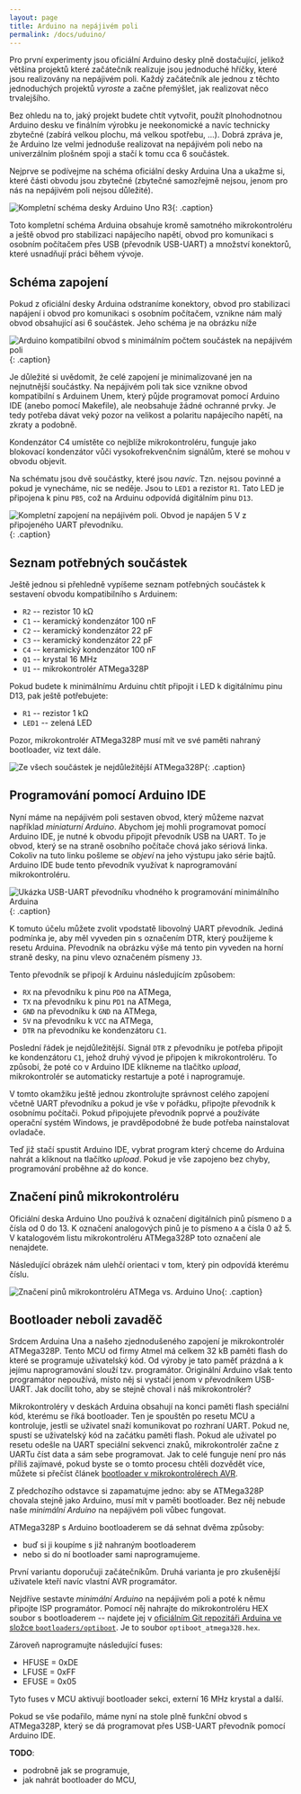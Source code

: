 ```yaml
---
layout: page
title: Arduino na nepájivém poli
permalink: /docs/uduino/
---
```


Pro první experimenty jsou oficiální Arduino desky plně dostačující, jelikož
většina projektů které začátečník realizuje jsou jednoduché hříčky,
které jsou realizovány na nepájivém poli. Každý začátečník ale jednou z těchto
jednoduchých projektů *vyroste* a začne přemýšlet, jak realizovat něco
trvalejšího.

Bez ohledu na to, jaký projekt budete chtít vytvořit, použít plnohodnotnou
Arduino desku ve finálním výrobku je neekonomické a navíc technicky zbytečné
(zabírá velkou plochu, má velkou spotřebu, ...). Dobrá zpráva je, že Arduino
lze velmi jednoduše realizovat na nepájivém poli nebo na univerzálním plošném
spoji a stačí k tomu cca 6 součástek.

Nejprve se podívejme na schéma oficiální desky Arduina Una a ukažme si, které
části obvodu jsou zbytečné (zbytečné samozřejmě nejsou, jenom pro nás na
nepájivém poli nejsou důležité).

![Kompletní schéma desky Arduino Uno R3]({{site.url}}/imgs/arduino-breadboard-schm.png){: .caption}

Toto kompletní schéma Arduina obsahuje kromě samotného mikrokontroléru a ještě
obvod pro stabilizaci napájecího napětí, obvod pro komunikaci s osobním
počítačem přes USB (převodník USB-UART) a množství konektorů, které usnadňují
práci během vývoje.


## Schéma zapojení

Pokud z oficiální desky Arduina odstraníme konektory, obvod pro stabilizaci
napájení i obvod pro komunikaci s osobním počítačem, vznikne nám malý obvod
obsahující asi 6 součástek. Jeho schéma je na obrázku níže

![Arduino kompatibilní obvod s minimálním počtem součástek na nepájivém poli]({{site.url}}/imgs/arduino-breadboard-min.png){: .caption}

Je důležité si uvědomit, že celé zapojení je minimalizované jen na
nejnutnější součástky. Na nepájivém poli tak sice vznikne obvod kompatibilní s
Arduinem Unem, který půjde programovat pomocí Arduino IDE (anebo pomocí
Makefile), ale neobsahuje žádné ochranné prvky. Je tedy potřeba dávat veký
pozor na velikost a polaritu napájecího napětí, na zkraty a podobně.

Kondenzátor C4 umístěte co nejblíže mikrokontroléru, funguje jako blokovací
kondenzátor vůči vysokofrekvenčním signálům, které se mohou v obvodu objevit.

Na schématu jsou dvě součástky, které jsou *navíc*. Tzn. nejsou povinné a
pokud je vynecháme, nic se neděje. Jsou to `LED1` a rezistor `R1`. Tato LED je
připojena k pinu `PB5`, což na Arduinu odpovídá digitálním pinu `D13`.

![Kompletní zapojení na nepájivém poli. Obvod je napájen 5 V z připojeného UART převodníku.]({{site.url}}/imgs/arduino-breadboard-foto.jpg){: .caption}

## Seznam potřebných součástek

Ještě jednou si přehledně vypíšeme seznam potřebných součástek k sestavení
obvodu kompatibilního s Arduinem:

* `R2` -- rezistor 10 kΩ
* `C1` -- keramický kondenzátor 100 nF
* `C2` -- keramický kondenzátor 22 pF
* `C3` -- keramický kondenzátor 22 pF
* `C4` -- keramický kondenzátor 100 nF
* `Q1` -- krystal 16 MHz
* `U1` -- mikrokontrolér ATMega328P

Pokud budete k minimálnímu Arduinu chtít připojit i LED k digitálnímu pinu
D13, pak ještě potřebujete:

* `R1` -- rezistor 1 kΩ
* `LED1` -- zelená LED

Pozor, mikrokontrolér ATMega328P musí mít ve své paměti nahraný bootloader,
viz text dále.

![Ze všech součástek je nejdůležitější ATMega328P]({{site.url}}/imgs/uduino-soucastky.jpg){: .caption}

## Programování pomocí Arduino IDE

Nyní máme na nepájivém poli sestaven obvod, který můžeme nazvat například
*miniaturní Arduino*. Abychom jej mohli programovat pomocí Arduino IDE, je
nutné k obvodu připojit převodník USB na UART. To je obvod, který se na straně
osobního počítače chová jako sériová linka. Cokoliv na tuto linku pošleme se
*objeví* na jeho výstupu jako série bajtů. Arduino IDE bude tento převodník
využívat k naprogramování mikrokontroléru.

![Ukázka USB-UART převodníku vhodného k programování *minimálního Arduina*]({{site.url}}/imgs/uart-prevodnik.jpg){: .caption}

K tomuto účelu můžete zvolit vpodstatě libovolný UART převodník. Jediná
podmínka je, aby měl vyveden pin s označením DTR, který použijeme k resetu
Arduina. Převodník na obrázku výše má tento pin vyveden na horní straně desky,
na pinu vlevo označeném písmeny `J3`.

Tento převodník se připojí k Arduinu následujícím způsobem:

* `RX` na převodníku k pinu `PD0` na ATMega,
* `TX` na převodníku k pinu `PD1` na ATMega,
* `GND` na převodníku k `GND` na ATMega,
* `5V` na převodníku k `VCC` na ATMega,
* `DTR` na převodníku ke kondenzátoru `C1`.

Poslední řádek je nejdůležitější. Signál `DTR` z převodníku je potřeba
připojit ke kondenzátoru `C1`, jehož druhý vývod je připojen k
mikrokontroléru. To způsobí, že poté co v Arduino IDE klikneme na tlačítko
*upload*, mikrokontrolér se automaticky restartuje a poté i naprogramuje.

V tomto okamžiku ještě jednou zkontrolujte správnost celého zapojení včetně
UART převodníku a pokud je vše v pořádku, připojte převodník k osobnímu
počítači. Pokud připojujete převodník poprvé a používáte operační systém
Windows, je pravděpodobné že bude potřeba nainstalovat ovladače.

Teď již stačí spustit Arduino IDE, vybrat program který chceme do Arduina
nahrát a kliknout na tlačítko *upload*. Pokud je vše zapojeno bez chyby,
programování proběhne až do konce.

## Značení pinů mikrokontroléru

Oficiální deska Arduino Uno používá k označení digitálních pinů písmeno `D` a
čísla od 0 do 13. K označení analogových pinů je to písmeno `A` a čísla 0 až
5. V katalogovém listu mikrokontroléru ATMega328P toto označení ale nenajdete.

Následující obrázek nám ulehčí orientaci v tom, který pin odpovídá kterému
číslu.

![Značení pinů mikrokontroléru ATMega vs. Arduino Uno]({{site.url}}/imgs/arduino-breadboard-pinout.png){: .caption}

## Bootloader neboli zavaděč

Srdcem Arduina Una a našeho zjednodušeného zapojení je mikrokontrolér
ATMega328P. Tento MCU od firmy Atmel má celkem 32 kB paměti flash do které se
programuje uživatelský kód. Od výroby je tato paměť prázdná a k jejímu
naprogramování slouží tzv. programátor. Originální Arduino však tento
programátor nepoužívá, místo něj si vystačí jenom v převodníkem USB-UART. Jak
docílit toho, aby se stejně choval i náš mikrokontrolér?

Mikrokontroléry v deskách Arduina obsahují na konci paměti flash speciální
kód, kterému se říká bootloader. Ten je spouštěn po resetu MCU a kontroluje,
jestli se uživatel snaží komunikovat po rozhraní UART. Pokud ne, spustí se
uživatelský kód na začátku paměti flash. Pokud ale uživatel po resetu odešle
na UART speciální sekvenci znaků, mikrokontrolér začne z UARTu číst data a sám
sebe programovat. Jak to celé funguje není pro nás příliš zajímavé, pokud
byste se o tomto procesu chtěli dozvědět více, můžete si přečíst článek
[bootloader v mikrokontrolérech AVR](http://uart.cz/721/bootloader-v-avr/).

Z předchozího odstavce si zapamatujme jedno: aby se ATMega328P chovala stejně
jako Arduino, musí mít v paměti bootloader. Bez něj nebude naše *minimální
Arduino* na nepájivém poli vůbec fungovat.

ATMega328P s Arduino bootloaderem se dá sehnat dvěma způsoby:

* buď si ji koupíme s již nahraným bootloaderem
* nebo si do ní bootloader sami naprogramujeme.

První variantu doporučuji začátečníkům. Druhá varianta je pro zkušenější
uživatele kteří navíc vlastní AVR programátor.

Nejdříve sestavte *minimální Arduino* na nepájivém poli a poté k němu připojte
ISP programátor. Pomocí něj nahrajte do mikrokontroléru HEX soubor s
bootloaderem -- najdete jej v [oficiálním Git repozitáři Arduina ve složce `bootloaders/optiboot`](https://github.com/arduino/Arduino/tree/master/hardware/arduino/bootloaders/optiboot). Je to soubor `optiboot_atmega328.hex`.

Zároveň naprogramujte následující fuses:

* HFUSE = 0xDE
* LFUSE = 0xFF
* EFUSE = 0x05

Tyto fuses v MCU aktivují bootloader sekci, externí 16 MHz krystal a další.

Pokud se vše podařilo, máme nyní na stole plně funkční obvod s ATMega328P,
který se dá programovat přes USB-UART převodník pomocí Arduino IDE.

**TODO**:

* podrobně jak se programuje,
* jak nahrát bootloader do MCU,
